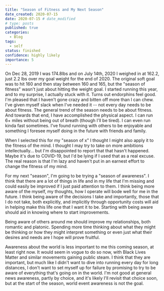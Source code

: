 ```yaml
---
title: "Season of Fitness and My Next Season"
date_created: 2020-07-15
date: 2020-07-15 # date_modified
# type: posts
published: true
categories:
  - Blog
tags:
  - self
status: finished
confidence: highly likely
importance: 5
---
```


On Dec 28, 2019 I was 174.8lbs and on July 14th, 2020 I weighed in at 162.2, just 2.2 lbs over my goal weight for the end of 2020. The original soft goal was to hit 160 and then stay between 160 and 165, but the "season of fitness" wasn't just about hitting the weight goal. I started running this year, and to my surprise, I actually stuck with it. Turns out endorphins feel good. I'm pleased that I haven't gone crazy and bitten off more than I can chew. I've given myself slack when I've needed it -- not every day needs to be about fitness. The general trend of the season needs to be about fitness. And towards that end, I have accomplished the physical aspect. I can run 6+ miles without being out of breath (though I'll be tired). I can even run kinda fast sometimes. I've found running with others to be enjoyable and something I foresee myself doing in the future with friends and family.

When I selected this for my "season of x" I thought I might also apply it to the fitness of the mind. I thought I may try to take on more ambitions intellectually... but I'm disappointed to report that that hasn't happened. Maybe it's due to COVID-19, but I'd be lying if I used that as a real excuse. The real reason is that I'm lazy and haven't put in an earnest effort to change the fitness of my mind.

For my next "season", I'm going to be trying a "season of awareness". I think that there are a lot of things in life and in my life that I'm missing and could easily be improved if I just paid attention to them. I think being more aware of the myself, my thoughts, how I operate will bode well for me in the future. I think being aware of the decisions I take and importantly, those that I do not take, both explicitly, and implicitly through opportunity costs will aid in helping make this life one that I want it to be. Starting with being aware should aid in knowing where to start improvements.

Being aware of others around me should improve my relationships, both romantic and platonic. Spending more time thinking about what they might be thinking or how they might interpret something or even just what their desires and needs are I hope will prove fruitful.

Awareness about the world is less important to me this coming season, at least right now. It would seem in vogue to do so now, with Black Lives Matter and similar movements gaining public steam. I think that they are important, but much like I didn't want to dive into running every day for long distances, I don't want to set myself up for failure by promising to try to be aware of everything that's going on in the world. I'm not good at general news awareness, partly by choice, and it's likely I'll revisit that choice soon, but at the start of the season, world event awareness is not the goal.